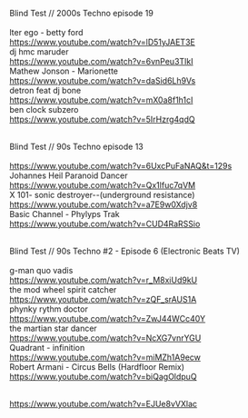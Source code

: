 Blind Test // 2000s Techno episode 19 <br>
<br>
lter ego - betty ford <br>
https://www.youtube.com/watch?v=lD51yJAET3E <br>
dj hmc maruder <br>
https://www.youtube.com/watch?v=6vnPeu3TIkI <br>
Mathew Jonson - Marionette <br>
https://www.youtube.com/watch?v=daSid6Lh9Vs <br>
detron feat dj bone <br>
https://www.youtube.com/watch?v=mX0a8f1h1cI <br>
ben clock subzero <br>
https://www.youtube.com/watch?v=5IrHzrg4qdQ <br>
<br>

Blind Test // 90s Techno episode 13 <br>
<br>
https://www.youtube.com/watch?v=6UxcPuFaNAQ&t=129s <br>
Johannes Heil Paranoid Dancer <br>
https://www.youtube.com/watch?v=Qx1lfuc7qVM <br>
X 101- sonic destroyer--(underground resistance) <br>
https://www.youtube.com/watch?v=a7E9w0Xdjv8 <br>
Basic Channel - Phylyps Trak <br>
https://www.youtube.com/watch?v=CUD4RaRSSio <br>
<br>

Blind Test // 90s Techno #2 - Episode 6 (Electronic Beats TV) <br>
<br>
g-man quo vadis <br>
https://www.youtube.com/watch?v=r_M8xiUd9kU <br>
the mod wheel spirit catcher <br>
https://www.youtube.com/watch?v=zQF_srAUS1A <br>
phynky rythm doctor <br>
https://www.youtube.com/watch?v=ZwJ44WCc40Y <br>
the martian star dancer <br>
https://www.youtube.com/watch?v=NcXG7vnrYGU <br>
Quadrant - infinition <br>
https://www.youtube.com/watch?v=miMZh1A9ecw <br>
Robert Armani - Circus Bells (Hardfloor Remix) <br>
https://www.youtube.com/watch?v=biQagOldpuQ <br>
<br>


https://www.youtube.com/watch?v=EJUe8vVXlac
<br>
